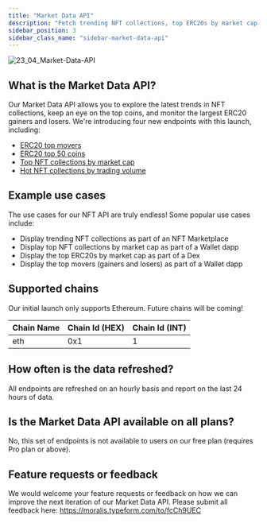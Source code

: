 ```yaml
---
title: "Market Data API"
description: "Fetch trending NFT collections, top ERC20s by market cap, top movers, and much more with the most popular cross-chain Market Data API in Web3."
sidebar_position: 3
sidebar_class_name: "sidebar-market-data-api"
---
```


![23_04_Market-Data-API](https://user-images.githubusercontent.com/13417464/232770625-5621e164-165b-4cd4-afe2-365b6b2b8591.jpg)


## What is the Market Data API?

Our Market Data API allows you to explore the latest trends in NFT collections, keep an eye on the top coins, and monitor the largest ERC20 gainers and losers. We're introducing four new endpoints with this launch, including:

- [ERC20 top movers](/)
- [ERC20 top 50 coins](/)
- [Top NFT collections by market cap](/)
- [Hot NFT collections by trading volume](/)

## Example use cases

The use cases for our NFT API are truly endless! Some popular use cases include:

- Display trending NFT collections as part of an NFT Marketplace
- Display top NFT collections by market cap as part of a Wallet dapp
- Display the top ERC20s by market cap as part of a Dex
- Display the top movers (gainers and losers) as part of a Wallet dapp

## Supported chains

Our initial launch only supports Ethereum. Future chains will be coming!

| Chain Name        | Chain Id (HEX) | Chain Id (INT) |
| ----------------- | -------------- | -------------- |
| eth               | 0x1            | 1              |

## How often is the data refreshed?
All endpoints are refreshed on an hourly basis and report on the last 24 hours of data.

## Is the Market Data API available on all plans?
No, this set of endpoints is not available to users on our free plan (requires Pro plan or above).

## Feature requests or feedback
We would welcome your feature requests or feedback on how we can improve the next iteration of our Market Data API. Please submit all feedback here: https://moralis.typeform.com/to/fcCh9UEC
